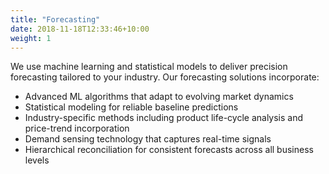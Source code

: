 ```yaml
---
title: "Forecasting"
date: 2018-11-18T12:33:46+10:00
weight: 1
---
```



We use machine learning and statistical models to deliver precision forecasting tailored to your industry. Our forecasting solutions incorporate:

* Advanced ML algorithms that adapt to evolving market dynamics
* Statistical modeling for reliable baseline predictions
* Industry-specific methods including product life-cycle analysis and price-trend incorporation
* Demand sensing technology that captures real-time signals
* Hierarchical reconciliation for consistent forecasts across all business levels
